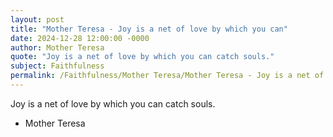 ```yaml
---
layout: post
title: "Mother Teresa - Joy is a net of love by which you can"
date: 2024-12-28 12:00:00 -0000
author: Mother Teresa
quote: "Joy is a net of love by which you can catch souls."
subject: Faithfulness
permalink: /Faithfulness/Mother Teresa/Mother Teresa - Joy is a net of love by which you can
---
```


Joy is a net of love by which you can catch souls.

- Mother Teresa
